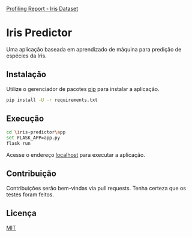 [Profiling Report - Iris Dataset](file:///D:/DataScience/WF/Iris/notebooks/iris_report.html)
# Iris Predictor 

Uma aplicação baseada em aprendizado de máquina para predição de espécies da Iris.

## Instalação

Utilize o gerenciador de pacotes [pip](https://pip.pypa.io/en/stable/) para instalar a aplicação.

```bash
pip install -U -r requirements.txt
```

## Execução

```bash
cd \iris-predictor\app
set FLASK_APP=app.py
flask run
```
Acesse o endereço [localhost](http://localhost:5000) para executar a aplicação.

## Contribuição
Contribuições serão bem-vindas via pull requests. Tenha certeza que os testes foram feitos.

## Licença
[MIT](https://choosealicense.com/licenses/mit/)
